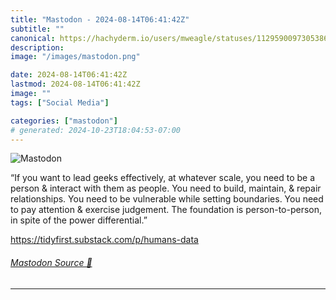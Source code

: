 ```yaml
---
title: "Mastodon - 2024-08-14T06:41:42Z"
subtitle: ""
canonical: https://hachyderm.io/users/mweagle/statuses/112959009730538616
description:
image: "/images/mastodon.png"

date: 2024-08-14T06:41:42Z
lastmod: 2024-08-14T06:41:42Z
image: ""
tags: ["Social Media"]

categories: ["mastodon"]
# generated: 2024-10-23T18:04:53-07:00
---
```

![Mastodon](/images/mastodon.png)

<p>“If you want to lead geeks effectively, at whatever scale, you need to be a person &amp; interact with them as people. You need to build, maintain, &amp; repair relationships. You need to be vulnerable while setting boundaries. You need to pay attention &amp; exercise judgement. The foundation is person-to-person, in spite of the power differential.”</p><p><a href="https://tidyfirst.substack.com/p/humans-data" target="_blank" rel="nofollow noopener noreferrer" translate="no"><span class="invisible">https://</span><span class="ellipsis">tidyfirst.substack.com/p/human</span><span class="invisible">s-data</span></a></p>


###### [Mastodon Source 🐘](https://hachyderm.io/@mweagle/112959009730538616)

___
